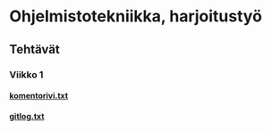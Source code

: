 # Ohjelmistotekniikka, harjoitustyö

## Tehtävät

### **Viikko 1**
#### [komentorivi.txt](laskarit/viikko1/komentorivi.txt)
#### [gitlog.txt](laskarit/viikko1/gitlog.txt)
